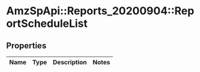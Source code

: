 # AmzSpApi::Reports_20200904::ReportScheduleList

## Properties
Name | Type | Description | Notes
------------ | ------------- | ------------- | -------------

